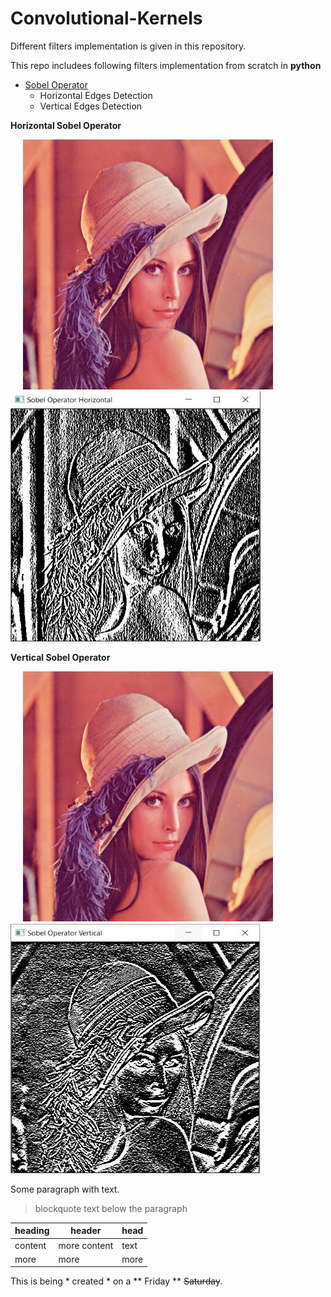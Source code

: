 # Convolutional-Kernels
Different filters implementation is given in this repository.

This repo includees following filters implementation from scratch in **python**

- <a href="https://github.com/HasnainKhanNiazi/Convolutional-Kernels/blob/master/Sobel_Operator.py">Sobel Operator</a>
  - Horizontal Edges Detection
  - Vertical Edges Detection
 
 <b> Horizontal Sobel Operator </b>
 
 <p float="left">
  <img title = "Original Image" hspace="20" src="https://github.com/HasnainKhanNiazi/Convolutional-Kernels/blob/master/Images/Lenna.png" width="400" height="400" />
  <img title="Horizontal Sobel" src="https://github.com/HasnainKhanNiazi/Convolutional-Kernels/blob/master/Images/Sobel_Horizontal.JPG" width="400" height="400" />
</p>

 <b> Vertical Sobel Operator </b>
 
 <p float="left">
  <img title = "Original Image" hspace="20" src="https://github.com/HasnainKhanNiazi/Convolutional-Kernels/blob/master/Images/Lenna.png" width="400" height="400" />
  <img title="Horizontal Sobel" src="https://github.com/HasnainKhanNiazi/Convolutional-Kernels/blob/master/Images/Sobel_Vertical.JPG" width="400" height="400" />
</p>


Some paragraph with text.
> blockquote text below the paragraph

| heading | header | head |
| --- | --- | --- |
| content | more content | text |
| more | more | more |

This is being * created * on a ** Friday ** ~~Saturday~~.

